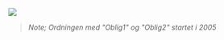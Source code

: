 ![](https://media.giphy.com/media/QmOo0lJKKHAVq/giphy.gif)

>*Note; Ordningen med "Oblig1" og "Oblig2" startet i 2005*
